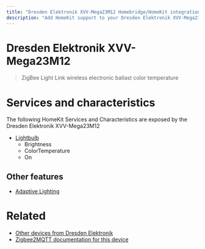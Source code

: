 ```yaml
---
title: "Dresden Elektronik XVV-Mega23M12 Homebridge/HomeKit integration"
description: "Add HomeKit support to your Dresden Elektronik XVV-Mega23M12, using Homebridge, Zigbee2MQTT and homebridge-z2m."
---
```

<!---
This file has been GENERATED using src/docgen/docgen.ts
DO NOT EDIT THIS FILE MANUALLY!
-->
# Dresden Elektronik XVV-Mega23M12
> ZigBee Light Link wireless electronic ballast color temperature


# Services and characteristics
The following HomeKit Services and Characteristics are exposed by
the Dresden Elektronik XVV-Mega23M12

* [Lightbulb](../../light.md)
  * Brightness
  * ColorTemperature
  * On


## Other features
* [Adaptive Lighting](../../light.md)


# Related
* [Other devices from Dresden Elektronik](../index.md#dresden_elektronik)
* [Zigbee2MQTT documentation for this device](https://www.zigbee2mqtt.io/devices/XVV-Mega23M12.html)